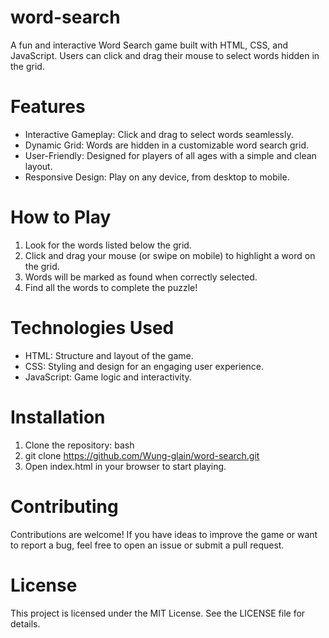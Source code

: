 # word-search
A fun and interactive Word Search game built with HTML, CSS, and JavaScript. Users can click and drag their mouse to select words hidden in the grid.
# Features
- Interactive Gameplay: Click and drag to select words seamlessly.
- Dynamic Grid: Words are hidden in a customizable word search grid.
- User-Friendly: Designed for players of all ages with a simple and clean layout.
- Responsive Design: Play on any device, from desktop to mobile.
# How to Play
1. Look for the words listed below the grid.
2. Click and drag your mouse (or swipe on mobile) to highlight a word on the grid.
3. Words will be marked as found when correctly selected.
4. Find all the words to complete the puzzle!
# Technologies Used
- HTML: Structure and layout of the game.
- CSS: Styling and design for an engaging user experience.
- JavaScript: Game logic and interactivity.
# Installation
1. Clone the repository:
bash
2. git clone https://github.com/Wung-glain/word-search.git
3. Open index.html in your browser to start playing.
# Contributing
Contributions are welcome! If you have ideas to improve the game or want to report a bug, feel free to open an issue or submit a pull request.

# License
This project is licensed under the MIT License. See the LICENSE file for details.
